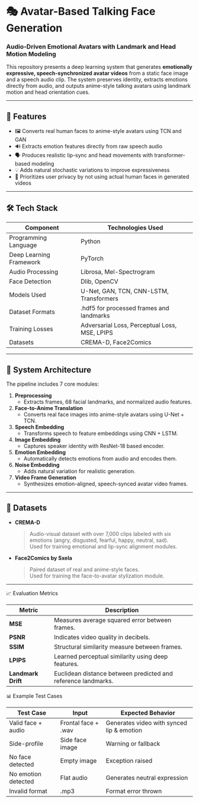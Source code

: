 
# 🎭 Avatar-Based Talking Face Generation  
### Audio-Driven Emotional Avatars with Landmark and Head Motion Modeling

This repository presents a deep learning system that generates **emotionally expressive, speech-synchronized avatar videos** from a static face image and a speech audio clip. The system preserves identity, extracts emotions directly from audio, and outputs anime-style talking avatars using landmark motion and head orientation cues.

---

## 📌 Features

- 🖼️ Converts real human faces to anime-style avatars using TCN and GAN  
- 🔊 Extracts emotion features directly from raw speech audio  
- 🗣️ Produces realistic lip-sync and head movements with transformer-based modeling  
- 💡 Adds natural stochastic variations to improve expressiveness  
- 🔐 Prioritizes user privacy by not using actual human faces in generated videos

---

## 🛠️ Tech Stack

| Component               | Technologies Used                             |
|-------------------------|-----------------------------------------------|
| Programming Language    | Python                                        |
| Deep Learning Framework | PyTorch                                       |
| Audio Processing        | Librosa, Mel-Spectrogram                      |
| Face Detection          | Dlib, OpenCV                                  |
| Models Used             | U-Net, GAN, TCN, CNN-LSTM, Transformers       |
| Dataset Formats         | .hdf5 for processed frames and landmarks      |
| Training Losses         | Adversarial Loss, Perceptual Loss, MSE, LPIPS|
| Datasets                | CREMA-D, Face2Comics                          |

---

## 🧠 System Architecture

The pipeline includes 7 core modules:

1. **Preprocessing**  
   - Extracts frames, 68 facial landmarks, and normalized audio features.
2. **Face-to-Anime Translation**  
   - Converts real face images into anime-style avatars using U-Net + TCN.
3. **Speech Embedding**  
   - Transforms speech to feature embeddings using CNN + LSTM.
4. **Image Embedding**  
   - Captures speaker identity with ResNet-18 based encoder.
5. **Emotion Embedding**  
   - Automatically detects emotions from audio and encodes them.
6. **Noise Embedding**  
   - Adds natural variation for realistic generation.
7. **Video Frame Generation**  
   - Synthesizes emotion-aligned, speech-synced avatar video frames.

---

## 🧪 Datasets

- **CREMA-D**  
  > Audio-visual dataset with over 7,000 clips labeled with six emotions (angry, disgusted, fearful, happy, neutral, sad).  
  Used for training emotional and lip-sync alignment modules.

- **Face2Comics by Sxela**  
  > Paired dataset of real and anime-style faces.  
  Used for training the face-to-avatar stylization module.

---

 📈 Evaluation Metrics

| Metric      | Description |
|-------------|-------------|
| **MSE**     | Measures average squared error between frames. |
| **PSNR**    | Indicates video quality in decibels. |
| **SSIM**    | Structural similarity measure between frames. |
| **LPIPS**   | Learned perceptual similarity using deep features. |
| **Landmark Drift** | Euclidean distance between predicted and reference landmarks. |

 📊 Example Test Cases

| Test Case | Input | Expected Behavior |
|-----------|-------|-------------------|
| Valid face + audio | Frontal face + .wav | Generates video with synced lip & emotion |
| Side-profile | Side face image | Warning or fallback |
| No face detected | Empty image | Exception raised |
| No emotion detected | Flat audio | Generates neutral expression |
| Invalid format | .mp3 | Format error thrown |


